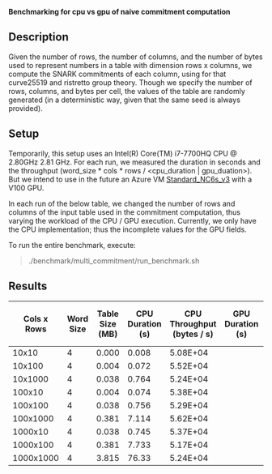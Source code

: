 **Benchmarking for cpu vs gpu of naive commitment computation**

## Description

Given the number of rows, the number of columns, and the number of bytes used to represent numbers in a table with dimension rows x columns, we compute the SNARK commitments of each column, using for that curve25519 and ristretto group theory. Though we specify the number of rows, columns, and bytes per cell, the values of the table are randomly generated (in a deterministic way, given that the same seed is always provided).

## Setup

Temporarily, this setup uses an Intel(R) Core(TM) i7-7700HQ CPU @ 2.80GHz 2.81 GHz. For each run, we measured the duration in seconds and the throughput (word_size * cols * rows / <cpu_duration | gpu_duation>). But we intend to use in the future an Azure VM [Standard_NC6s_v3](https://docs.microsoft.com/en-us/azure/virtual-machines/ncv3-series) with a V100 GPU.

In each run of the below table, we changed the number of rows and columns of the input table used in the commitment computation, thus varying the workload of the CPU / GPU execution. Currently, we only have the CPU implementation; thus the incomplete values for the GPU fields.

To run the entire benchmark, execute:

> ./benchmark/multi_commitment/run_benchmark.sh

## Results

| Cols x Rows | Word Size | Table Size (MB) | CPU Duration (s) | CPU Throughput (bytes / s) | GPU Duration (s) | GPU Throughput (bytes / s) | Duration Speedup (GPU / CPU) |
| ----------- | --------- | --------------- | ---------------- | -------------------------- | ---------------- | -------------------------- | ---------------------------- |
| 10x10       | 4         | 0.000           | 0.008            | 5.08E+04                   |                  |                            |                              |
| 10x100      | 4         | 0.004           | 0.072            | 5.52E+04                   |                  |                            |                              |
| 10x1000     | 4         | 0.038           | 0.764            | 5.24E+04                   |                  |                            |                              |
| 100x10      | 4         | 0.004           | 0.074            | 5.38E+04                   |                  |                            |                              |
| 100x100     | 4         | 0.038           | 0.756            | 5.29E+04                   |                  |                            |                              |
| 100x1000    | 4         | 0.381           | 7.114            | 5.62E+04                   |                  |                            |                              |
| 1000x10     | 4         | 0.038           | 0.745            | 5.37E+04                   |                  |                            |                              |
| 1000x100    | 4         | 0.381           | 7.733            | 5.17E+04                   |                  |                            |                              |
| 1000x1000   | 4         | 3.815           | 76.33            | 5.24E+04                   |                  |                            |                              |